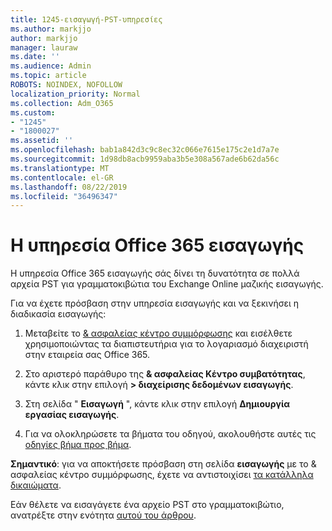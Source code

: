```yaml
---
title: 1245-εισαγωγή-PST-υπηρεσίες
ms.author: markjjo
author: markjjo
manager: lauraw
ms.date: ''
ms.audience: Admin
ms.topic: article
ROBOTS: NOINDEX, NOFOLLOW
localization_priority: Normal
ms.collection: Adm_O365
ms.custom:
- "1245"
- "1800027"
ms.assetid: ''
ms.openlocfilehash: bab1a842d3c9c8ec32c066e7615e175c2e1d7a7e
ms.sourcegitcommit: 1d98db8acb9959aba3b5e308a567ade6b62da56c
ms.translationtype: MT
ms.contentlocale: el-GR
ms.lasthandoff: 08/22/2019
ms.locfileid: "36496347"
---
```

# <a name="office-365-import-service"></a>Η υπηρεσία Office 365 εισαγωγής

Η υπηρεσία Office 365 εισαγωγής σάς δίνει τη δυνατότητα σε πολλά αρχεία PST για γραμματοκιβώτια του Exchange Online μαζικής εισαγωγής.

Για να έχετε πρόσβαση στην υπηρεσία εισαγωγής και να ξεκινήσει η διαδικασία εισαγωγής:

1. Μεταβείτε το [& ασφαλείας κέντρο συμμόρφωσης](https://protection.office.com) και εισέλθετε χρησιμοποιώντας τα διαπιστευτήρια για το λογαριασμό διαχειριστή στην εταιρεία σας Office 365.

2. Στο αριστερό παράθυρο της **& ασφαλείας Κέντρο συμβατότητας**, κάντε κλικ στην επιλογή **> διαχείρισης δεδομένων εισαγωγής**.

3. Στη σελίδα " **Εισαγωγή** ", κάντε κλικ στην επιλογή **Δημιουργία εργασίας εισαγωγής**.

4. Για να ολοκληρώσετε τα βήματα του οδηγού, ακολουθήστε αυτές τις [οδηγίες βήμα προς βήμα](https://docs.microsoft.com/office365/securitycompliance/use-network-upload-to-import-pst-files).

**Σημαντικό**: για να αποκτήσετε πρόσβαση στη σελίδα **εισαγωγής** με το & ασφαλείας κέντρο συμμόρφωσης, έχετε να αντιστοιχίσει [τα κατάλληλα δικαιώματα](https://docs.microsoft.com/office365/securitycompliance/use-network-upload-to-import-pst-files#before-you-begin).

Εάν θέλετε να εισαγάγετε ένα αρχείο PST στο γραμματοκιβώτιο, ανατρέξτε στην ενότητα [αυτού του άρθρου](https://support.office.com/article/import-email-contacts-and-calendar-from-an-outlook-pst-file-431a8e9a-f99f-4d5f-ae48-ded54b3440ac).
